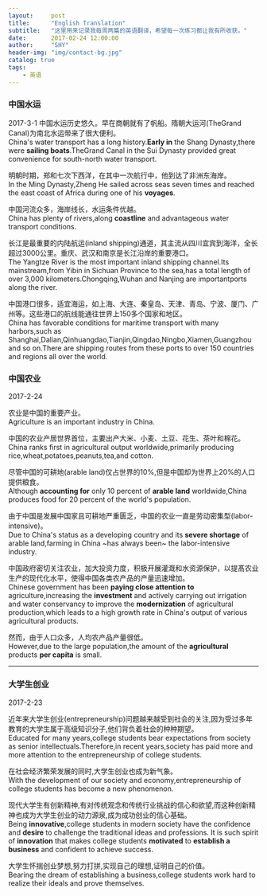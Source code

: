 ```yaml
---
layout:     post
title:      "English Translation"
subtitle:   "这里用来记录我每周两篇的英语翻译，希望每一次练习都让我有所收获。"
date:       2017-02-24 12:00:00
author:     "SHY"
header-img: "img/contact-bg.jpg"
catalog: true
tags:
    - 英语
---
```


### 中国水运
2017-3-1
中国水运历史悠久。早在商朝就有了帆船。隋朝大运河(TheGrand Canal)为南北水运带来了很大便利。  
China's water transport has a long history.**Early in** the Shang Dynasty,there were **sailing boats**.TheGrand Canal in the Sui Dynasty provided great convenience for south-north water transport.

明朝时期，郑和七次下西洋，在其中一次航行中，他到达了非洲东海岸。  
In the Ming Dynasty,Zheng He sailed across seas seven times and reached the east coast of Africa during one of his **voyages**.

中国河流众多，海岸线长，水运条件优越。  
China has plenty of rivers,along **coastline** and advantageous water transport conditions.

长江是最重要的内陆航运(inland shipping)通道，其主流从四川宜宾到海洋，全长超过3000公里。重庆、武汉和南京是长江沿岸的重要港口。  
The Yangtze River is the most important inland shipping channel.Its mainstream,from Yibin in Sichuan Province to the sea,has a total length of over 3,000 kilometers.Chongqing,Wuhan and Nanjing are importantports along the river.

中国港口很多，适宜海运，如上海、大连、秦皇岛、天津、青岛、宁波、厦门、广州等。这些港口的航线能通往世界上150多个国家和地区。  
China has favorable conditions for maritime transport with many harbors,such as Shanghai,Dalian,Qinhuangdao,Tianjin,Qingdao,Ningbo,Xiamen,Guangzhou and so on.There are shipping routes from these ports to over 150 countries and regions all over the world.

### 中国农业
2017-2-24

农业是中国的重要产业。  
Agriculture is an important industry in China.

中国的农业产居世界首位，主要出产大米、小麦、土豆、花生、茶叶和棉花。  
China ranks first in agricultural output worldwide,primarily producing rice,wheat,potatoes,peanuts,tea,and cotton.

尽管中国的可耕地(arable land)仅占世界的10%,但是中国却为世界上20%的人口提供粮食。  
Although __accounting for__ only 10 percent of __arable land__ worldwide,China produces food for 20 percent of the world's population.

由于中国是发展中国家且可耕地严重匮乏，中国的农业一直是劳动密集型(labor-intensive)。  
Due to China's status as a developing country and its __severe shortage__ of arable land,farming in China ~has always been~ the labor-intensive industry.

中国政府密切关注农业，加大投资力度，积极开展灌溉和水资源保护，以提髙农业生产的现代化水平，使得中国各类农产品的产量迅速增加。  
Chinese government has been __paying close attention to__ agriculture,increasing the __investment__ and actively carrying out irrigation and water conservancy to improve the __modernization__ of agricultural production,which leads to a high growth rate in China's output of various agricultural products.

然而，由于人口众多，人均农产品产量很低。  
However,due to the large population,the amount of the __agricultural__ products __per capita__ is small.

---

### 大学生创业
2017-2-23

近年来大学生创业(entrepreneurship)问题越来越受到社会的关注,因为受过多年教育的大学生属于高级知识分子,他们背负着社会的种种期望。  
Educated for many years,college students bear expectations from society as senior intellectuals.Therefore,in recent years,society has paid more and more attention to the entrepreneurship of college students.

在社会经济繁荣发展的同时,大学生创业也成为新气象。  
With the development of our society and economy,entrepreneurship of college students has become a new phenomenon.

现代大学生有创新精神,有对传统观念和传统行业挑战的信心和欲望,而这种创新精神也成为大学生创业的动力源泉,成为成功创业的信心基础。  
Being **innovative**,college students in modern society have the confidence and **desire** to challenge the traditional ideas and professions. It is such spirit of **innovation** that makes college students **motivated** to **establish a business** and confident to achieve success.

大学生怀揣创业梦想,努力打拼,实现自己的理想,证明自己的价值。  
Bearing the dream of establishing a business,college students work hard to realize their ideals and prove themselves.
